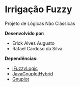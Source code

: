 # Irrigação Fuzzy

Projeto de Lógicas Não Clássicas

**Desenvolvido por:**
- Erick Alves Augusto
- Rafael Cardoso da Silva

**Dependências:**
- [jFuzzyLogic](http://jfuzzylogic.sourceforge.net/html/index.html)
- [JavaGnuplotHybrid](https://github.com/mleoking/JavaGnuplotHybrid)
- [Gnuplot](http://gnuplot.sourceforge.net/)